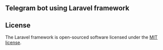 ## Telegram bot using Laravel framework

## License

The Laravel framework is open-sourced software licensed under the [MIT license](https://opensource.org/licenses/MIT).
